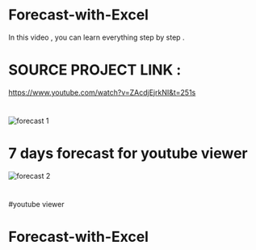 # Forecast-with-Excel
In this video , you can learn everything step by step .
#
# SOURCE PROJECT LINK :
https://www.youtube.com/watch?v=ZAcdjEjrkNI&t=251s
#
![forecast 1 ](https://user-images.githubusercontent.com/101013518/233853584-4c0677ab-5394-4c5b-8a6a-f70c34ea2914.png)
# 7 days forecast for youtube viewer 
![forecast 2](https://user-images.githubusercontent.com/101013518/233853585-59e6b139-cc22-4621-b5a5-915aeea518a9.png)

#
#youtube viewer
# Forecast-with-Excel
